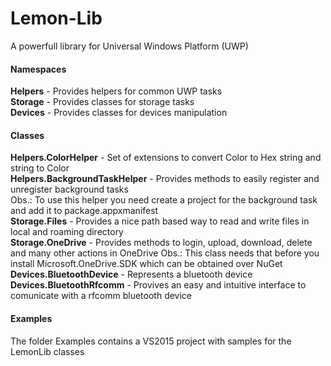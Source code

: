 # Lemon-Lib
A powerfull library for Universal Windows Platform (UWP)

<h4>Namespaces</h4>

<b>Helpers</b> - Provides helpers for common UWP tasks
<br/>
<b>Storage</b> - Provides classes for storage tasks
<br/>
<b>Devices</b> - Provides classes for devices manipulation

<h4>Classes</h4>

<b>Helpers.ColorHelper</b> - Set of extensions to convert Color to Hex string and string to Color
<br/>
<b>Helpers.BackgroundTaskHelper</b> - Provides methods to easily register and unregister background tasks
<br/>
Obs.: To use this helper you need create a project for the background task and add it to package.appxmanifest
<br/>
<b>Storage.Files</b> - Provides a nice path based way to read and write files in local and roaming directory
<br/>
<b>Storage.OneDrive</b> - Provides methods to login, upload, download, delete and many other actions in OneDrive
Obs.: This class needs that before you install Microsoft.OneDrive.SDK which can be obtained over NuGet
<br/>
<b>Devices.BluetoothDevice</b> - Represents a bluetooth device
<br/>
<b>Devices.BluetoothRfcomm</b> - Provives an easy and intuitive interface to comunicate with a rfcomm bluetooth device
<br/>

<h4>Examples</h4>

The folder Examples contains a VS2015 project with samples for the LemonLib classes